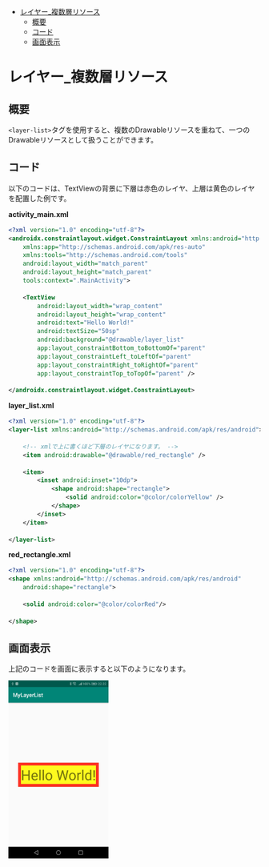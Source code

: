 <!-- TOC depthFrom:1 depthTo:6 withLinks:1 updateOnSave:1 orderedList:0 -->

- [レイヤー_複数層リソース](#レイヤー_複数層リソース)
	- [概要](#概要)
	- [コード](#コード)
	- [画面表示](#画面表示)

<!-- /TOC -->


# レイヤー_複数層リソース

## 概要

`<layer-list>`タグを使用すると、複数のDrawableリソースを重ねて、一つのDrawableリソースとして扱うことができます。


## コード

以下のコードは、TextViewの背景に下層は赤色のレイヤ、上層は黄色のレイヤを配置した例です。


**activity_main.xml**

```xml
<?xml version="1.0" encoding="utf-8"?>
<androidx.constraintlayout.widget.ConstraintLayout xmlns:android="http://schemas.android.com/apk/res/android"
    xmlns:app="http://schemas.android.com/apk/res-auto"
    xmlns:tools="http://schemas.android.com/tools"
    android:layout_width="match_parent"
    android:layout_height="match_parent"
    tools:context=".MainActivity">

    <TextView
        android:layout_width="wrap_content"
        android:layout_height="wrap_content"
        android:text="Hello World!"
        android:textSize="50sp"
        android:background="@drawable/layer_list"
        app:layout_constraintBottom_toBottomOf="parent"
        app:layout_constraintLeft_toLeftOf="parent"
        app:layout_constraintRight_toRightOf="parent"
        app:layout_constraintTop_toTopOf="parent" />

</androidx.constraintlayout.widget.ConstraintLayout>
```


**layer_list.xml**

```xml
<?xml version="1.0" encoding="utf-8"?>
<layer-list xmlns:android="http://schemas.android.com/apk/res/android">

    <!-- xmlで上に書くほど下層のレイヤになります。 -->
    <item android:drawable="@drawable/red_rectangle" />

    <item>
        <inset android:inset="10dp">
            <shape android:shape="rectangle">
                <solid android:color="@color/colorYellow" />
            </shape>
        </inset>
    </item>

</layer-list>
```


**red_rectangle.xml**

```xml
<?xml version="1.0" encoding="utf-8"?>
<shape xmlns:android="http://schemas.android.com/apk/res/android"
    android:shape="rectangle">

    <solid android:color="@color/colorRed"/>

</shape>
```


## 画面表示

上記のコードを画面に表示すると以下のようになります。

<img src="./画像/layer_list.jpg" width="200">



